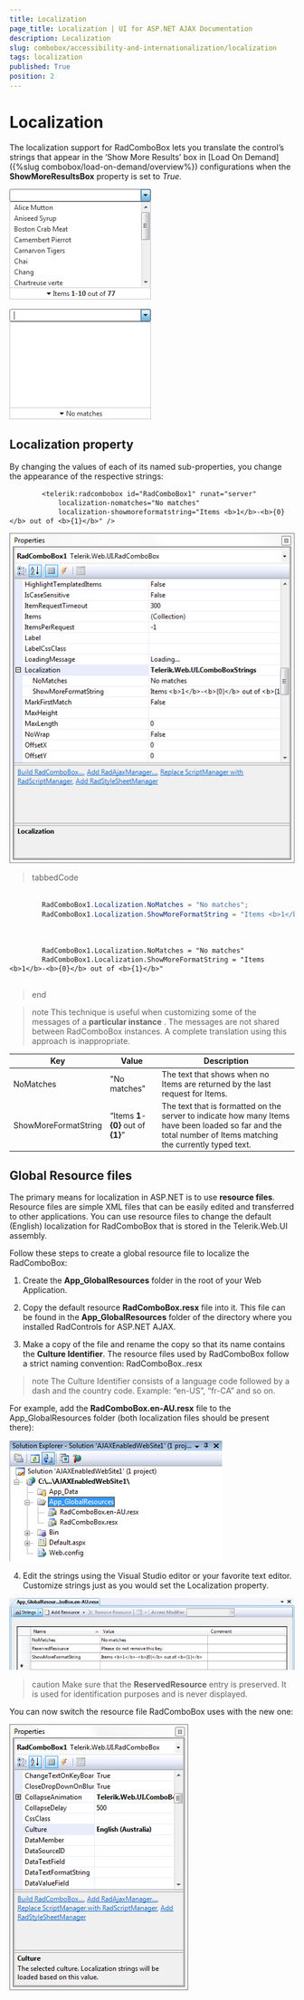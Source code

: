 ```yaml
---
title: Localization
page_title: Localization | UI for ASP.NET AJAX Documentation
description: Localization
slug: combobox/accessibility-and-internationalization/localization
tags: localization
published: True
position: 2
---
```


# Localization



The localization support for RadComboBox lets you translate the control’s strings that appear in the ‘Show More Results’ box in [Load On Demand]({%slug combobox/load-on-demand/overview%}) configurations when the __ShowMoreResultsBox__ property is set to *True*.

![ComboBox Localization Demo](images/combobox_localizationshowmoredemo.PNG)

![ComboBox Localization No Matches](images/combobox_localizationnomatchesdemo.PNG)



## Localization property

By changing the values of each of its named sub-properties, you change the appearance of the respective strings:

````ASPNET
	    <telerik:radcombobox id="RadComboBox1" runat="server" 
	        localization-nomatches="No matches"
	        localization-showmoreformatstring="Items <b>1</b>-<b>{0}</b> out of <b>{1}</b>" />
````



![ComboBox Localization Properties](images/combobox_localizationpropertygrid.PNG)

>tabbedCode

````C#
	     
	    RadComboBox1.Localization.NoMatches = "No matches";
	    RadComboBox1.Localization.ShowMoreFormatString = "Items <b>1</b>-<b>{0}</b> out of <b>{1}</b>";
				
````



````VB.NET
	     
	    RadComboBox1.Localization.NoMatches = "No matches"
	    RadComboBox1.Localization.ShowMoreFormatString = "Items <b>1</b>-<b>{0}</b> out of <b>{1}</b>"
				
````


>end

>note This technique is useful when customizing some of the messages of a __particular instance__ . The messages are not shared between RadComboBox instances. A complete translation using this approach is inappropriate.
>



|  __Key__  |  __Value__  |  __Description__  |
| ------ | ------ | ------ |
|NoMatches|"No matches"|The text that shows when no Items are returned by the last request for Items.|
|ShowMoreFormatString|“Items <b>1</b>-<b>{0}</b> out of <b>{1}</b>”|The text that is formatted on the server to indicate how many Items have been loaded so far and the total number of Items matching the currently typed text.|

## Global Resource files

The primary means for localization in ASP.NET is to use __resource files__. Resource files are simple XML files that can be easily edited and transferred to other applications. You can use resource files to change the default (English) localization for RadComboBox that is stored in the Telerik.Web.UI assembly.

Follow these steps to create a global resource file to localize the RadComboBox:

1. Create the __App_GlobalResources__ folder in the root of your Web Application.

2. Copy the default resource __RadComboBox.resx__ file into it. This file can be found in the __App_GlobalResources__ folder of the directory where you installed RadControls for ASP.NET AJAX.

3. Make a copy of the file and rename the copy so that its name contains the __Culture Identifier__. The resource files used by RadComboBox follow a strict naming convention: RadComboBox.<Culture Identifier>.resx

>note The Culture Identifier consists of a language code followed by a dash and the country code. Example: “en-US”, “fr-CA” and so on.
>


For example, add the __RadComboBox.en-AU.resx__ file to the App_GlobalResources folder (both localization files should be present there):

![ComboBox Localization Global Resource](images/combobox_localizationappglobalresources.PNG)



4. Edit the strings using the Visual Studio editor or your favorite text editor. Customize strings just as you would set the Localization property.

![ComboBox Localization Resource Files](images/combobox_localizationresourcefileedit.PNG)

>caution Make sure that the __ReservedResource__ entry is preserved. It is used for identification purposes and is never displayed.
>


You can now switch the resource file RadComboBox uses with the new one:

![ComboBox Localization Culture Property](images/combobox_localizationpropertygridculture.PNG)
